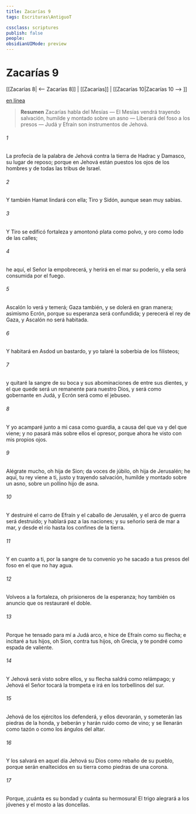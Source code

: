 ```yaml
---
title: Zacarías 9
tags: Escrituras\AntiguoT

cssclass: scriptures
publish: false
people:
obsidianUIMode: preview
---
```


# Zacarías 9
[[Zacarías 8| <-- Zacarías 8]] | [[Zacarías]] | [[Zacarías 10|Zacarías 10 --> ]]

[en línea](https://churchofjesuschrist.org/study/scriptures/ot/zech/9?lang=spa)

> __Resumen__
Zacarías habla del Mesías — El Mesías vendrá trayendo salvación, humilde y montado sobre un asno — Liberará del foso a los presos — Judá y Efraín son instrumentos de Jehová.

###### 1 
La profecía de la palabra de Jehová contra la tierra de Hadrac y Damasco, su lugar de reposo; porque en Jehová están puestos los ojos de los hombres y de todas las tribus de Israel.

###### 2 
Y también Hamat lindará con ella; Tiro y Sidón, aunque sean muy sabias.

###### 3 
Y Tiro se edificó fortaleza y amontonó plata como polvo, y oro como lodo de las calles;

###### 4 
he aquí, el Señor la empobrecerá, y herirá en el mar su poderío, y ella será consumida por el fuego.

###### 5 
Ascalón lo verá y temerá; Gaza también, y se dolerá en gran manera; asimismo Ecrón, porque su esperanza será confundida; y perecerá el rey de Gaza, y Ascalón no será habitada.

###### 6 
Y habitará en Asdod un bastardo, y yo talaré la soberbia de los filisteos;

###### 7 
y quitaré la sangre de su boca y sus abominaciones de entre sus dientes, y el que quede será un remanente para nuestro Dios, y será como gobernante en Judá, y Ecrón será como el jebuseo.

###### 8 
Y yo acamparé junto a mi casa como guardia, a causa del que va y del que viene; y no pasará más sobre ellos el opresor, porque ahora he visto con mis propios ojos.

###### 9 
Alégrate mucho, oh hija de Sion; da voces de júbilo, oh hija de Jerusalén; he aquí, tu rey viene a ti, justo y trayendo salvación, humilde y montado sobre un asno, sobre un pollino hijo de asna.

###### 10 
Y destruiré el carro de Efraín y el caballo de Jerusalén, y el arco de guerra será destruido; y hablará paz a las naciones; y su señorío será de mar a mar, y desde el río hasta los confines de la tierra.

###### 11 
Y en cuanto a ti, por la sangre de tu convenio yo he sacado a tus presos del foso en el que no hay agua.

###### 12 
Volveos a la fortaleza, oh prisioneros de la esperanza; hoy también os anuncio que os restauraré el doble.

###### 13 
Porque he tensado para mí a Judá  arco, e hice de Efraín como su flecha; e incitaré a tus hijos, oh Sion, contra tus hijos, oh Grecia, y te pondré como espada de valiente.

###### 14 
Y Jehová será visto sobre ellos, y su flecha saldrá como relámpago; y Jehová el Señor tocará la trompeta e irá en los torbellinos del sur.

###### 15 
Jehová de los ejércitos los defenderá, y ellos devorarán, y someterán las piedras de la honda, y beberán y harán ruido como  de vino; y se llenarán como tazón o como los ángulos del altar.

###### 16 
Y los salvará en aquel día Jehová su Dios como rebaño de su pueblo, porque serán enaltecidos en su tierra como piedras de una corona.

###### 17 
Porque, ¡cuánta es su bondad y cuánta su hermosura! El trigo alegrará a los jóvenes y el mosto a las doncellas.

